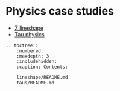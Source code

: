 # Physics case studies

- [Z lineshape](https://emanuelperez.github.io/FCCeePhysPerf/case-studies/lineshape)
- [Tau physics](https://emanuelperez.github.io/FCCeePhysPerf/case-studies/taus)




```eval_rst
.. toctree::
    :numbered:
    :maxdepth: 3
    :includehidden:
    :caption: Contents:

    lineshape/README.md
    taus/README.md
    
```
